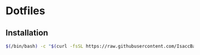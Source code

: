# Dotfiles
## Installation
```zsh
$(/bin/bash) -c "$(curl -fsSL https://raw.githubusercontent.com/IsaccBarker/dotfiles/main/install.sh)"
```
